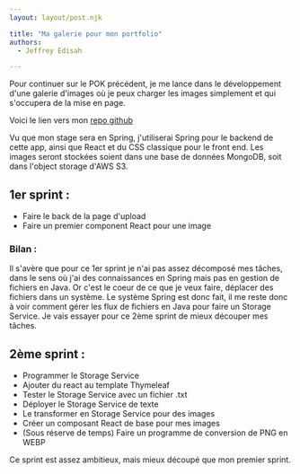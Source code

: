 ```yaml
---
layout: layout/post.njk

title: "Ma galerie pour mon portfolio"
authors:
  - Jeffrey Edisah

---
```


<!-- début résumé -->

Pour continuer sur le POK précédent, je me lance dans le développement d'une galerie d'images où je peux charger les images simplement et qui s'occupera de la mise en page.

<!-- fin résumé -->

Voici le lien vers mon [repo github](https://github.com/JeffreyEdisah/Image-Gallery)

Vu que mon stage sera en Spring, j'utiliserai Spring pour le backend de cette app, ainsi que React et du CSS classique pour le front end. Les images seront stockées soient dans une base de données MongoDB, soit dans l'object storage d'AWS S3.

## 1er sprint :
- Faire le back de la page d'upload
- Faire un premier component React pour une image

### Bilan :
Il s'avère que pour ce 1er sprint je n'ai pas assez décomposé mes tâches, dans le sens où j'ai des connaissances en Spring mais pas en gestion de fichiers en Java. Or c'est le coeur de ce que je veux faire, déplacer des fichiers dans un système. Le système Spring est donc fait, il me reste donc à voir comment gérer les flux de fichiers en Java pour faire un Storage Service. Je vais essayer pour ce 2ème sprint de mieux découper mes tâches.

## 2ème sprint :

- Programmer le Storage Service
- Ajouter du react au template Thymeleaf
- Tester le Storage Service avec un fichier .txt
- Déployer le Storage Service de texte
- Le transformer en Storage Service pour des images
- Créer un composant React de base pour mes images
- (Sous réserve de temps) Faire un programme de conversion de PNG en WEBP

Ce sprint est assez ambitieux, mais mieux découpé que mon premier sprint.
